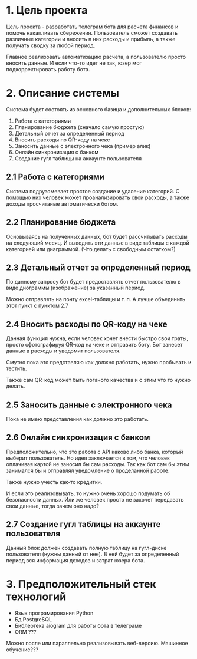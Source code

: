 # 1. Цель проекта

Цель проекта - разработать телеграм бота для расчета финансов и помочь накапливать сбережения. 
Пользователь сможет создавать различные категории и вносить в них расходы и прибыль, а 
также получать сводку за любой период.

Главное реализовать автоматизацию расчета, а пользователю просто вносить данные.
И если что-то идет не так, юзер мог подкорректировать работу бота.

# 2. Описание системы

Система будет состоять из основного базица и дополнительных блоков:

1. Работа с категориями
1. Планирование бюджета (сначало самую простую)
1. Детальный отчет за определенный период
1. Вносить расходы по QR-коду на чеке
1. Заносить данные с электронного чека (пример алик)
1. Онлайн синхронизация с банком
1. Создание гугл таблицы на аккаунте пользователя

## 2.1 Работа с категориями

Система подрузомевает простое создание и удаление категорий. С помощью них человек может
проанализировать свои расходы, а также доходы просчитаные автоматически ботом.

## 2.2 Планирование бюджета

Основываясь на полученных данных, бот будет рассчитывать расходы на следующий месяц. И выводить
эти данные в виде таблицы с каждой категорией или диаграммой. (Что делать с свободным остатком?)

## 2.3 Детальный отчет за определенный период

По данному запросу бот будет предоставлять отчет пользователю в виде диограммы (изображение)
за указанный период.

Можно отправлять на почту excel-таблицы и т. п.
А лучше объединить этот пункт с пунктом 2.7

## 2.4 Вносить расходы по QR-коду на чеке

Данная функция нужна, если человек хочет внести быстро свои траты, просто сфотографируя QR-код
на чеке и отправить боту. Бот занесет данные в расходы и уведомит пользователя.

Смутно пока это представляю как должно работать, нужно пробывать и тестить.

Также сам QR-код может быть поганого качества и с этим что то нужно делать.

## 2.5 Заносить данные с электронного чека

Пока не имею представления как должно это работать.

## 2.6 Онлайн синхронизация с банком

Предположительно, что это работа с API каково либо банка, который выберит пользователь. Но идея
заключается в том, что человек оплачивая картой не заносил бы сам расходы. Так как бот сам бы
этим занимался бы и отправлял уведомление о проделанной работе.

Также нужно учесть как-то кредитки.

И если это реализовывать, то нужно очень хорошо подумать об безопасности данных. Или же 
человек просто не захочет передавать свои данные, тогда зачем оно надо?

## 2.7 Создание гугл таблицы на аккаунте пользователя

Данный блок должен создавать полную таблицу на гугл-диске пользователя (нужны данный от нее).
В ней будет за определенный период вся информация доходов и затрат юзера бота.

# 3. Предположительный стек технологий

- Язык програмирования Python
- Бд PostgreSQL
- Библеотека aiogram для работы бота в телеграме
- ORM ???

Можно после или параллельно реализовывать веб-версию.
Машинное обучение???